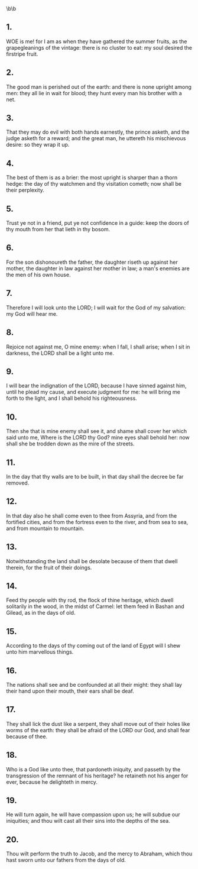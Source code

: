\b\b
## 1.
WOE is me!  for I am as when they have gathered the summer fruits, as the grapegleanings of the vintage: there is no cluster to eat: my soul desired the firstripe fruit.
## 2.
The good man is perished out of the earth: and there is none upright among men: they all lie in wait for blood; they hunt every man his brother with a net.
## 3.
That they may do evil with both hands earnestly, the prince asketh, and the judge asketh for a reward; and the great man, he uttereth his mischievous desire: so they wrap it up.
## 4.
The best of them is as a brier: the most upright is sharper than a thorn hedge: the day of thy watchmen and thy visitation cometh; now shall be their perplexity.
## 5.
Trust ye not in a friend, put ye not confidence in a guide: keep the doors of thy mouth from her that lieth in thy bosom.
## 6.
For the son dishonoureth the father, the daughter riseth up against her mother, the daughter in law against her mother in law; a man's enemies are the men of his own house.
## 7.
Therefore I will look unto the LORD; I will wait for the God of my salvation: my God will hear me.
## 8.
Rejoice not against me, O mine enemy: when I fall, I shall arise; when I sit in darkness, the LORD shall be a light unto me.
## 9.
I will bear the indignation of the LORD, because I have sinned against him, until he plead my cause, and execute judgment for me: he will bring me forth to the light, and I shall behold his righteousness.
## 10.
Then she that is mine enemy shall see it, and shame shall cover her which said unto me, Where is the LORD thy God?  mine eyes shall behold her: now shall she be trodden down as the mire of the streets.
## 11.
In the day that thy walls are to be built, in that day shall the decree be far removed.
## 12.
In that day also he shall come even to thee from Assyria, and from the fortified cities, and from the fortress even to the river, and from sea to sea, and from mountain to mountain.
## 13.
Notwithstanding the land shall be desolate because of them that dwell therein, for the fruit of their doings.
## 14.
Feed thy people with thy rod, the flock of thine heritage, which dwell solitarily in the wood, in the midst of Carmel: let them feed in Bashan and Gilead, as in the days of old.
## 15.
According to the days of thy coming out of the land of Egypt will I shew unto him marvellous things.
## 16.
The nations shall see and be confounded at all their might: they shall lay their hand upon their mouth, their ears shall be deaf.
## 17.
They shall lick the dust like a serpent, they shall move out of their holes like worms of the earth: they shall be afraid of the LORD our God, and shall fear because of thee.
## 18.
Who is a God like unto thee, that pardoneth iniquity, and passeth by the transgression of the remnant of his heritage?  he retaineth not his anger for ever, because he delighteth in mercy.
## 19.
He will turn again, he will have compassion upon us; he will subdue our iniquities; and thou wilt cast all their sins into the depths of the sea.
## 20.
Thou wilt perform the truth to Jacob, and the mercy to Abraham, which thou hast sworn unto our fathers from the days of old.
